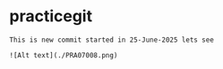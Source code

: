 # practicegit
    This is new commit started in 25-June-2025 lets see

    ![Alt text](./PRA07008.png)